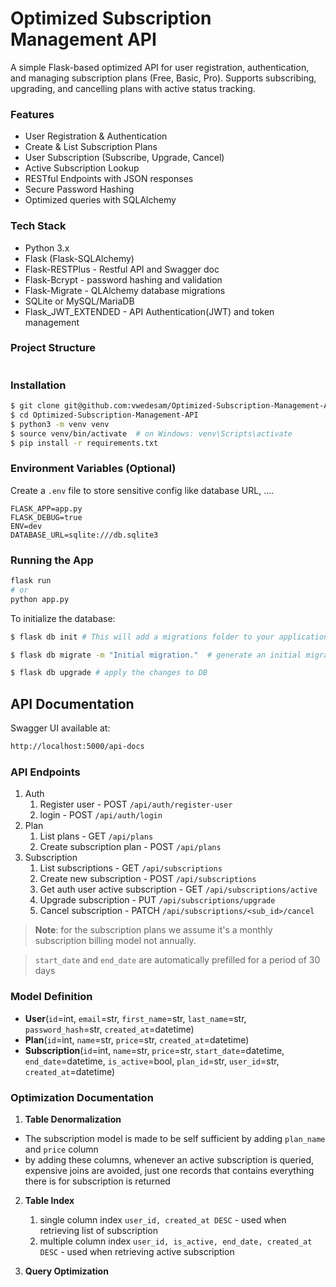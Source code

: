 # Optimized Subscription Management API

A simple Flask-based optimized API for user registration, authentication, and managing subscription plans (Free, Basic, Pro). Supports subscribing, upgrading, and cancelling plans with active status tracking.

### Features

* User Registration & Authentication
* Create & List Subscription Plans
* User Subscription (Subscribe, Upgrade, Cancel)
* Active Subscription Lookup
* RESTful Endpoints with JSON responses
* Secure Password Hashing
* Optimized queries with SQLAlchemy

### Tech Stack

* Python 3.x
* Flask (Flask-SQLAlchemy)
* Flask-RESTPlus - Restful API and Swagger doc
* Flask-Bcrypt - password hashing and validation
* Flask-Migrate - QLAlchemy database migrations
* SQLite or MySQL/MariaDB
* Flask_JWT_EXTENDED - API Authentication(JWT) and token management

### Project Structure

```bash

```

### Installation

```bash
$ git clone git@github.com:vwedesam/Optimized-Subscription-Management-API.git
$ cd Optimized-Subscription-Management-API
$ python3 -m venv venv
$ source venv/bin/activate  # on Windows: venv\Scripts\activate
$ pip install -r requirements.txt
```

### Environment Variables (Optional)

Create a `.env` file to store sensitive config like database URL, ....

```env
FLASK_APP=app.py
FLASK_DEBUG=true
ENV=dev
DATABASE_URL=sqlite:///db.sqlite3
```

### Running the App

```bash
flask run
# or
python app.py
```

To initialize the database:

```sh
$ flask db init # This will add a migrations folder to your application

$ flask db migrate -m "Initial migration."  # generate an initial migration

$ flask db upgrade # apply the changes to DB
```

## API Documentation
Swagger UI available at:

```bash
http://localhost:5000/api-docs
```

### API Endpoints
1. Auth
    1. Register user -  POST `/api/auth/register-user`
    2. login - POST `/api/auth/login`
2. Plan
    1. List plans - GET `/api/plans`
    2. Create subscription plan - POST `/api/plans`
3. Subscription
    1. List subscriptions - GET `/api/subscriptions`
    2. Create new subscription - POST `/api/subscriptions`
    3. Get auth user active subscription - GET `/api/subscriptions/active`
    4. Upgrade subscription - PUT `/api/subscriptions/upgrade`
    5. Cancel subscription - PATCH `/api/subscriptions/<sub_id>/cancel`

>**Note**: for the subscription plans we assume it's a monthly subscription billing model not annually.

>`start_date` and `end_date` are automatically prefilled for a period of 30 days

### Model Definition
- **User**(`id`=int, `email`=str, `first_name`=str, `last_name`=str, `password_hash`=str, `created_at`=datetime)
- **Plan**(`id`=int, `name`=str, `price`=str, `created_at`=datetime)
- **Subscription**(`id`=int, `name`=str, `price`=str, `start_date`=datetime, `end_date`=datetime, `is_active`=bool, `plan_id`=str, `user_id`=str, `created_at`=datetime)

### Optimization Documentation

1. **Table Denormalization**
- The subscription model is made to be self sufficient by adding `plan_name` and `price` column 
- by adding these columns, whenever an active subscription is queried, expensive joins are avoided, just one records that contains everything there is for subscription is returned

2. **Table Index**
    1. single column index `user_id, created_at DESC` - used when retrieving list of subscription
    2. multiple column index `user_id, is_active, end_date, created_at DESC` - used when retrieving active subscription

3. **Query Optimization**



